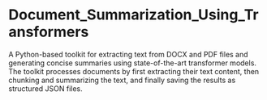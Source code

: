 # Document_Summarization_Using_Transformers
A Python-based toolkit for extracting text from DOCX and PDF files and generating concise summaries using state-of-the-art transformer models. The toolkit processes documents by first extracting their text content, then chunking and summarizing the text, and finally saving the results as structured JSON files. 
